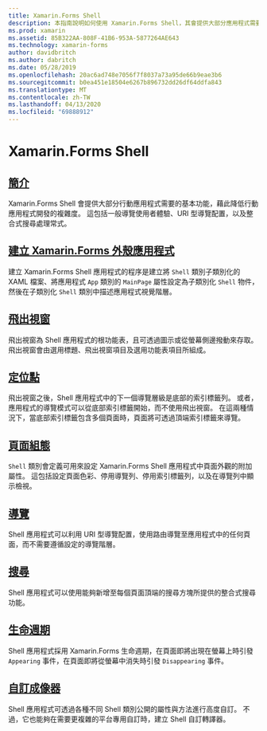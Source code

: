 ```yaml
---
title: Xamarin.Forms Shell
description: 本指南說明如何使用 Xamarin.Forms Shell，其會提供大部分應用程式需要的基本功能，藉此降低 Xamarin.Forms 應用程式的複雜度。
ms.prod: xamarin
ms.assetid: 85B322AA-808F-41B6-953A-5877264AE643
ms.technology: xamarin-forms
author: davidbritch
ms.author: dabritch
ms.date: 05/28/2019
ms.openlocfilehash: 20ac6ad748e7056f7f8037a73a95de66b9eae3b6
ms.sourcegitcommit: b0ea451e18504e6267b896732dd26df64ddfa843
ms.translationtype: MT
ms.contentlocale: zh-TW
ms.lasthandoff: 04/13/2020
ms.locfileid: "69888912"
---
```

# <a name="xamarinforms-shell"></a>Xamarin.Forms Shell

## <a name="introduction"></a>[簡介](introduction.md)

Xamarin.Forms Shell 會提供大部分行動應用程式需要的基本功能，藉此降低行動應用程式開發的複雜度。 這包括一般導覽使用者體驗、URI 型導覽配置，以及整合式搜尋處理常式。

## <a name="create-a-xamarinforms-shell-application"></a>[建立 Xamarin.Forms 外殼應用程式](create.md)

建立 Xamarin.Forms Shell 應用程式的程序是建立將 `Shell` 類別子類別化的 XAML 檔案、將應用程式 `App` 類別的 `MainPage` 屬性設定為子類別化 `Shell` 物件，然後在子類別化 `Shell` 類別中描述應用程式視覺階層。

## <a name="flyout"></a>[飛出視窗](flyout.md)

飛出視窗為 Shell 應用程式的根功能表，且可透過圖示或從螢幕側邊撥動來存取。 飛出視窗會由選用標題、飛出視窗項目及選用功能表項目所組成。

## <a name="tabs"></a>[定位點](tabs.md)

飛出視窗之後，Shell 應用程式中的下一個導覽層級是底部的索引標籤列。 或者，應用程式的導覽模式可以從底部索引標籤開始，而不使用飛出視窗。 在這兩種情況下，當底部索引標籤包含多個頁面時，頁面將可透過頂端索引標籤來導覽。

## <a name="page-configuration"></a>[頁面組態](configuration.md)

`Shell` 類別會定義可用來設定 Xamarin.Forms Shell 應用程式中頁面外觀的附加屬性。 這包括設定頁面色彩、停用導覽列、停用索引標籤列，以及在導覽列中顯示檢視。

## <a name="navigation"></a>[導覽](navigation.md)

Shell 應用程式可以利用 URI 型導覽配置，使用路由導覽至應用程式中的任何頁面，而不需要遵循設定的導覽階層。

## <a name="search"></a>[搜尋](search.md)

Shell 應用程式可以使用能夠新增至每個頁面頂端的搜尋方塊所提供的整合式搜尋功能。

## <a name="lifecycle"></a>[生命週期](lifecycle.md)

Shell 應用程式採用 Xamarin.Forms 生命週期，在頁面即將出現在螢幕上時引發 `Appearing` 事件，在頁面即將從螢幕中消失時引發 `Disappearing` 事件。

## <a name="custom-renderers"></a>[自訂成像器](customrenderers.md)

Shell 應用程式可透過各種不同 Shell 類別公開的屬性與方法進行高度自訂。 不過，它也能夠在需要更複雜的平台專用自訂時，建立 Shell 自訂轉譯器。

